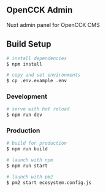 ## OpenCCK Admin

Nuxt admin panel for OpenCCK CMS

## Build Setup

```bash
# install dependencies
$ npm install

# copy and set environments
$ cp .env.example .env
```

### Development

```bash
# serve with hot reload
$ npm run dev
```

### Production

```bash
# build for production
$ npm run build

# launch with npm
$ npm run start

# launch with pm2
$ pm2 start ecosystem.config.js
```
